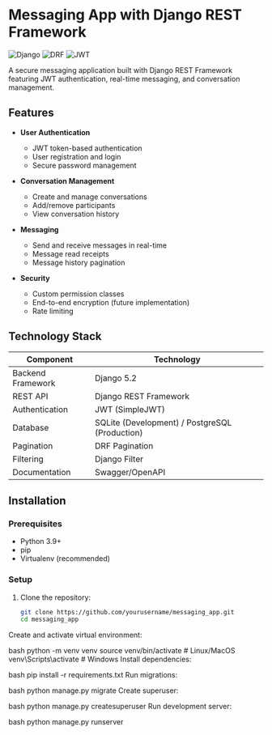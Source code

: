 # Messaging App with Django REST Framework

![Django](https://img.shields.io/badge/Django-092E20?style=for-the-badge&logo=django&logoColor=white)
![DRF](https://img.shields.io/badge/DJANGO-REST-ff1709?style=for-the-badge&logo=django&logoColor=white&color=ff1709&labelColor=gray)
![JWT](https://img.shields.io/badge/JWT-black?style=for-the-badge&logo=JSON%20web%20tokens)

A secure messaging application built with Django REST Framework featuring JWT authentication, real-time messaging, and conversation management.

## Features

- **User Authentication**
  - JWT token-based authentication
  - User registration and login
  - Secure password management

- **Conversation Management**
  - Create and manage conversations
  - Add/remove participants
  - View conversation history

- **Messaging**
  - Send and receive messages in real-time
  - Message read receipts
  - Message history pagination

- **Security**
  - Custom permission classes
  - End-to-end encryption (future implementation)
  - Rate limiting

## Technology Stack

| Component          | Technology |
|--------------------|------------|
| Backend Framework  | Django 5.2 |
| REST API           | Django REST Framework |
| Authentication     | JWT (SimpleJWT) |
| Database           | SQLite (Development) / PostgreSQL (Production) |
| Pagination         | DRF Pagination |
| Filtering          | Django Filter |
| Documentation      | Swagger/OpenAPI |



## Installation

### Prerequisites

- Python 3.9+
- pip
- Virtualenv (recommended)

### Setup

1. Clone the repository:
   ```bash
   git clone https://github.com/yourusername/messaging_app.git
   cd messaging_app
Create and activate virtual environment:

bash
python -m venv venv
source venv/bin/activate  # Linux/MacOS
venv\Scripts\activate     # Windows
Install dependencies:

bash
pip install -r requirements.txt
Run migrations:

bash
python manage.py migrate
Create superuser:

bash
python manage.py createsuperuser
Run development server:

bash
python manage.py runserver
